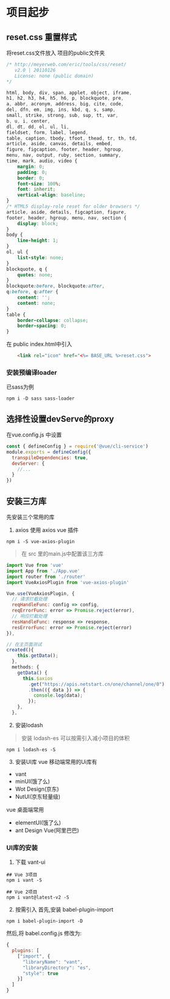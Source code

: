 # 项目起步

## reset.css 重置样式
将reset.css文件放入 项目的public文件夹
```css
/* http://meyerweb.com/eric/tools/css/reset/ 
   v2.0 | 20110126
   License: none (public domain)
*/

html, body, div, span, applet, object, iframe,
h1, h2, h3, h4, h5, h6, p, blockquote, pre,
a, abbr, acronym, address, big, cite, code,
del, dfn, em, img, ins, kbd, q, s, samp,
small, strike, strong, sub, sup, tt, var,
b, u, i, center,
dl, dt, dd, ol, ul, li,
fieldset, form, label, legend,
table, caption, tbody, tfoot, thead, tr, th, td,
article, aside, canvas, details, embed, 
figure, figcaption, footer, header, hgroup, 
menu, nav, output, ruby, section, summary,
time, mark, audio, video {
	margin: 0;
	padding: 0;
	border: 0;
	font-size: 100%;
	font: inherit;
	vertical-align: baseline;
}
/* HTML5 display-role reset for older browsers */
article, aside, details, figcaption, figure, 
footer, header, hgroup, menu, nav, section {
	display: block;
}
body {
	line-height: 1;
}
ol, ul {
	list-style: none;
}
blockquote, q {
	quotes: none;
}
blockquote:before, blockquote:after,
q:before, q:after {
	content: '';
	content: none;
}
table {
	border-collapse: collapse;
	border-spacing: 0;
}
```

在 public index.html中引入
```html
    <link rel="icon" href="<%= BASE_URL %>reset.css">
```

### 安装预编译loader
已sass为例
```shell
npm i -D sass sass-loader
```

## 选择性设置devServe的proxy
在vue.config.js 中设置
```js
const { defineConfig } = require('@vue/cli-service')
module.exports = defineConfig({
  transpileDependencies: true,
  devServer: {
    //...
  }
})
```

## 安装三方库
先安装三个常用的库
1. axios 使用 axios vue 插件
```
npm i -S vue-axios-plugin
```
> 在 src 里的main.js中配置该三方库
```js
import Vue from 'vue'
import App from './App.vue'
import router from './router'
import VueAxiosPlugin from 'vue-axios-plugin'

Vue.use(VueAxiosPlugin, {
  // 请求拦截处理
  reqHandleFunc: config => config,
  reqErrorFunc: error => Promise.reject(error),
  // 响应拦截处理
  resHandleFunc: response => response,
  resErrorFunc: error => Promise.reject(error)
}),

// 在主页面测试
created(){
    this.getData();
  },
  methods: {
    getData() {
      this.$axios
        .get("https://apis.netstart.cn/one/channel/one/0")
        .then(({ data }) => {
          console.log(data);
        });
    },
  },
```

2. 安装lodash
> 安装 lodash-es 可以按需引入减小项目的体积
```shell
npm i lodash-es -S
```

3. 安装UI库
vue 移动端常用的Ui库有
- vant
- minUI(饿了么)
- Wot Design(京东)
- NutUI(京东轻量级)

vue 桌面端常用
- elementUI(饿了么)
- ant Design Vue(阿里巴巴)

### UI库的安装

1. 下载 vant-ui
```shell
## Vue 3项目
npm i vant -S

## Vue 2项目
npm i vant@latest-v2 -S
```

2. 按需引入
首先,安装 babel-plugin-import
```shell
npm i babel-plugin-import -D
``` 
然后,将 babel.config.js 修改为:
```js
{
  plugins: [
    ["import", {
      "libraryName": "vant",
      "libraryDirectory": "es",
      "style": true
    }]
  ]
}
```
























